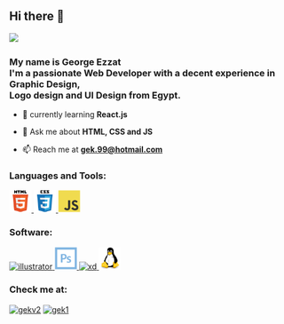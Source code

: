 <h2>Hi there 👋</h2>
<img src="https://media.licdn.com/dms/image/C5112AQFm6aUIMtkQXw/article-inline_image-shrink_1000_1488/0/1586786516190?e=1683158400&v=beta&t=Jode7hcLIE-8ur7nm0X0ZZRm8Whfwo_XzeHbo-Ms9BA" />
<h3>My name is George Ezzat<br>I'm a passionate Web Developer with a decent experience in Graphic Design,<br>
  Logo design and UI Design from Egypt.</h3>  


- 🌱 currently learning **React.js**  
  
- 💬 Ask me about **HTML, CSS and JS**  
  
- 📫 Reach me at **gek.99@hotmail.com** 


<h3 align="left">Languages and Tools:</h3>  
<p align="left"> <a href="https://www.w3.org/html/" target="_blank" rel="noreferrer"> <img src="https://raw.githubusercontent.com/devicons/devicon/master/icons/html5/html5-original-wordmark.svg" alt="html5" width="40" height="40"/> </a><a href="https://www.w3schools.com/css/" target="_blank" rel="noreferrer"> <img src="https://raw.githubusercontent.com/devicons/devicon/master/icons/css3/css3-original-wordmark.svg" alt="css3" width="40" height="40"/> </a>
 <a href="https://developer.mozilla.org/en-US/docs/Web/JavaScript" target="_blank" rel="noreferrer"> <img src="https://raw.githubusercontent.com/devicons/devicon/master/icons/javascript/javascript-original.svg" alt="javascript" width="40" height="40"/> </a>
 </p>  
 
<p align="left"><h3 align="left">Software:</h3>  
 <a href="https://www.adobe.com/in/products/illustrator.html" target="_blank" rel="noreferrer"> <img src="https://www.vectorlogo.zone/logos/adobe_illustrator/adobe_illustrator-icon.svg" alt="illustrator" width="40" height="40"/> </a>  <a href="https://www.photoshop.com/en" target="_blank" rel="noreferrer"> <img src="https://raw.githubusercontent.com/devicons/devicon/master/icons/photoshop/photoshop-line.svg" alt="photoshop" width="40" height="40"/> </a> <a href="https://www.adobe.com/products/xd.html" target="_blank" rel="noreferrer"> <img src="https://cdn.worldvectorlogo.com/logos/adobe-xd.svg" alt="xd" width="40" height="40"/> </a> 
 <a href="https://www.linux.org/" target="_blank" rel="noreferrer"> <img src="https://raw.githubusercontent.com/devicons/devicon/master/icons/linux/linux-original.svg" alt="linux" width="40" height="40"/></a></p>
 
 
<h3 align="left">Check me at:</h3>  
<p align="left">  
<a href="https://fb.com/gekv2" target="blank"><img align="center" src="https://raw.githubusercontent.com/rahuldkjain/github-profile-readme-generator/master/src/images/icons/Social/facebook.svg" alt="gekv2" height="30" width="40" /></a>  
<a href="https://www.behance.net/gek1" target="blank"><img align="center" src="https://raw.githubusercontent.com/rahuldkjain/github-profile-readme-generator/master/src/images/icons/Social/behance.svg" alt="gek1" height="30" width="40" /></a>  
</p>  
